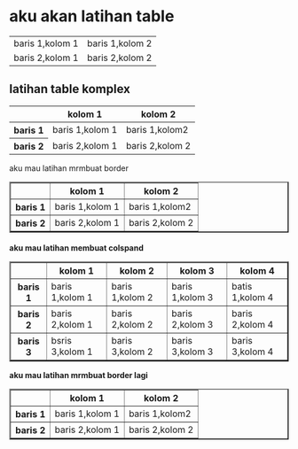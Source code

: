 <!DOCTYPE html>
<html>

<head>
  <meta charset="UTF-8">
  <meta name="viewport" content="width=device-width, initial-scale=1">
  <title>latihan</title>
</head>

<body>
<h1>aku akan latihan table</h1>
<table>
  <tr>
    <td>baris 1,kolom 1</td>
    <td>baris 1,kolom 2</td>
 </tr>
  <tr>
    <td>baris 2,kolom 1</td>
    <td>baris 2,kolom 2</td>
  </tr>
</table>

<h2>latihan table komplex</h2>

<table>
<thead>
  <tr>
    <th></th>
    <th>kolom 1</th>
    <th>kolom 2</th>
  </tr>
</thead>
<tbody>
  <tr>
    <th>baris 1</th>
    <td>baris 1,kolom 1</td>
    <td>baris 1,kolom2</td>
  </tr>
  <tr>
    <th>baris 2</th>
    <td>baris 2,kolom 1</td>
    <td>baris 2,kolom 2</td>
  </tr>
</tbody>
</table>


<p>aku mau latihan mrmbuat border<p>

<table border="2" cellspacing="0" cellpadding="15">
  <thead>
    <tr>
      <th></th>
      <th>kolom 1</th>
      <th>kolom 2</th>
    </tr>
  </thead>
  <tbody>
    <tr>
      <th>baris 1</th>
      <td>baris 1,kolom 1</td>
      <td>baris 1,kolom2</td>
    </tr>
    <tr>
      <th>baris 2</th>
      <td>baris 2,kolom 1</td>
      <td>baris 2,kolom 2</td>
    </tr>
  </tbody>
</table>

<h4>aku mau latihan membuat colspand</4>

<table border="2" cellspacing="0" cellpadding="1">


  <thead>
    <tr>
      <th></th>
      <th>kolom 1</th>
      <th>kolom 2</th>
      <th>kolom 3</th>
      <th>kolom 4</th>
    </tr>
  </thead>
  <tbody>
    <tr>
      <th>baris 1</th>
      <td>baris 1,kolom 1</td>
      <td>baris 1,kolom 2</td>
      <td>baris 1,kolom 3</td>
      <td>batis 1,kolom 4</td>
    </tr>
    <tr>
      <th>baris 2</th>
      <td>baris 2,kolom 1</td>
      <td>baris 2,kolom 2</td>
      <td>baris 2,kolom 3</td>
      <td>baris 2,kolom 4</td>
    </tr>
    <tr>
      <th>baris 3</th>
      <td>bsris 3,kolom 1</td>
      <td>baris 3,kolom 2</td>
      <td>baris 3,kolom 3</td>
      <td>baris 3,kolom 4</td>
    </tr>
  </tbody>
</table>

<p>aku mau latihan mrmbuat border lagi</p>

<table border="2" cellspacing="0" cellpadding="15">
  <thead>
    <tr>
      <th></th>
      <th>kolom 1</th>
      <th>kolom 2</th>
    </tr>
  </thead>
  <tbody>
    <tr>
      <th>baris 1</th>
      <td>baris 1,kolom 1</td>
      <td>baris 1,kolom2</td>
    </tr>
    <tr>
      <th>baris 2</th>
      <td>baris 2,kolom 1</td>
      <td>baris 2,kolom 2</td>
    </tr>
  </tbody>
</table>


</body>

</html>
